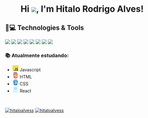 <h1 align="center">Hi <img src="https://raw.githubusercontent.com/kaueMarques/kaueMarques/master/hi.gif" width="30px">, I'm Hitalo Rodrigo Alves!</h1>
 
## 🚀💻 Technologies & Tools
 
<p >

<img src="https://img.shields.io/badge/Windows-fff?logo=windows&logoColor=blue" />
  <img src="https://img.shields.io/badge/TypeScript-fff?logo=typescript&logoColor=blue" />
  <img src="https://img.shields.io/badge/JavaScript-fff?logo=javascript&logoColor=yellow" />
  <img src="https://img.shields.io/badge/HTML5-fff?logo=html5&logoColor=red" />
  <img src="https://img.shields.io/badge/CSS3-fff?logo=css3&logoColor=blue" />
  <img src="https://img.shields.io/badge/React-fff?logo=react&logoColor=61DAFB" />
  <img src="https://img.shields.io/badge/PostgreSQL-fff?logo=postgresql&logoColor=blue" />
  <img src="https://img.shields.io/badge/More...-fff" />

</p>


### :books: Atualmente estudando:
- <img src="https://raw.githubusercontent.com/devicons/devicon/master/icons/javascript/javascript-original.svg" alt="javascript" width="20" height="20"/> Javascript
- <img src="https://raw.githubusercontent.com/devicons/devicon/master/icons/html5/html5-original-wordmark.svg" alt="html5"  width="20" height="20"/> HTML
- <img src="https://raw.githubusercontent.com/devicons/devicon/master/icons/css3/css3-plain-wordmark.svg" alt="css3"  width="20" height="20"/> CSS
- <img src="https://raw.githubusercontent.com/devicons/devicon/master/icons/react/react-original-wordmark.svg" alt="react" width="20" height="20"/> React

<br>

<p align="center">

<a href="https://www.linkedin.com/in/hitalo-alves/" target="blank"><img align="center" src="https://cdn.jsdelivr.net/npm/simple-icons@3.0.1/icons/linkedin.svg" alt="hitaloalvess" height="20" width="20" /></a>
<a href="https://www.instagram.com/hitaloalvees/" target="blank"><img align="center" src="https://cdn.jsdelivr.net/npm/simple-icons@3.0.1/icons/instagram.svg" alt="hitaloalvess" height="20" width="20" /></a>
</p>
